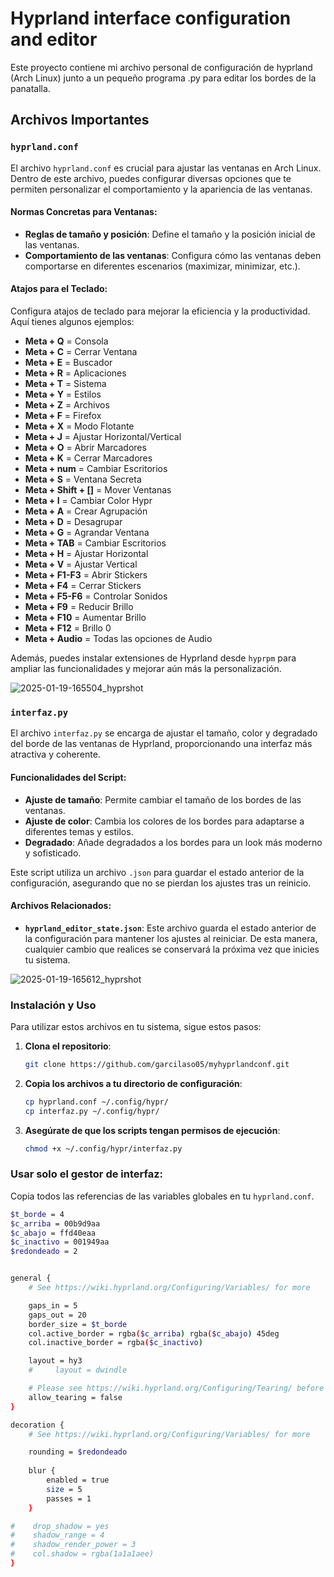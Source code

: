 # Hyprland interface configuration and editor

Este proyecto contiene mi archivo personal de configuración de hyprland (Arch Linux) junto a un pequeño programa .py para editar los bordes de la panatalla.

## Archivos Importantes

### `hyprland.conf`
El archivo `hyprland.conf` es crucial para ajustar las ventanas en Arch Linux. Dentro de este archivo, puedes configurar diversas opciones que te permiten personalizar el comportamiento y la apariencia de las ventanas.

#### Normas Concretas para Ventanas:
- **Reglas de tamaño y posición**: Define el tamaño y la posición inicial de las ventanas.
- **Comportamiento de las ventanas**: Configura cómo las ventanas deben comportarse en diferentes escenarios (maximizar, minimizar, etc.).

#### Atajos para el Teclado:
Configura atajos de teclado para mejorar la eficiencia y la productividad. Aquí tienes algunos ejemplos:
- **Meta + Q** = Consola
- **Meta + C** = Cerrar Ventana
- **Meta + E** = Buscador
- **Meta + R** = Aplicaciones
- **Meta + T** = Sistema
- **Meta + Y** = Estilos
- **Meta + Z** = Archivos
- **Meta + F** = Firefox
- **Meta + X** = Modo Flotante
- **Meta + J** = Ajustar Horizontal/Vertical
- **Meta + O** = Abrir Marcadores
- **Meta + K** = Cerrar Marcadores
- **Meta + num** = Cambiar Escritorios
- **Meta + S** = Ventana Secreta
- **Meta + Shift + []** = Mover Ventanas
- **Meta + I** = Cambiar Color Hypr
- **Meta + A** = Crear Agrupación
- **Meta + D** = Desagrupar
- **Meta + G** = Agrandar Ventana
- **Meta + TAB** = Cambiar Escritorios
- **Meta + H** = Ajustar Horizontal
- **Meta + V** = Ajustar Vertical
- **Meta + F1-F3** = Abrir Stickers
- **Meta + F4** = Cerrar Stickers
- **Meta + F5-F6** = Controlar Sonidos
- **Meta + F9** = Reducir Brillo
- **Meta + F10** = Aumentar Brillo
- **Meta + F12** = Brillo 0
- **Meta + Audio** = Todas las opciones de Audio

Además, puedes instalar extensiones de Hyprland desde `hyprpm` para ampliar las funcionalidades y mejorar aún más la personalización.

![2025-01-19-165504_hyprshot](https://github.com/user-attachments/assets/a2386da4-82ff-4c9c-b45c-408887518a96)


### `interfaz.py`
El archivo `interfaz.py` se encarga de ajustar el tamaño, color y degradado del borde de las ventanas de Hyprland, proporcionando una interfaz más atractiva y coherente.

#### Funcionalidades del Script:
- **Ajuste de tamaño**: Permite cambiar el tamaño de los bordes de las ventanas.
- **Ajuste de color**: Cambia los colores de los bordes para adaptarse a diferentes temas y estilos.
- **Degradado**: Añade degradados a los bordes para un look más moderno y sofisticado.

Este script utiliza un archivo `.json` para guardar el estado anterior de la configuración, asegurando que no se pierdan los ajustes tras un reinicio.

#### Archivos Relacionados:
- **`hyprland_editor_state.json`**: Este archivo guarda el estado anterior de la configuración para mantener los ajustes al reiniciar. De esta manera, cualquier cambio que realices se conservará la próxima vez que inicies tu sistema.

![2025-01-19-165612_hyprshot](https://github.com/user-attachments/assets/64651eb3-4fca-4bcf-8089-8ddfc3d9b6d4)


### Instalación y Uso
Para utilizar estos archivos en tu sistema, sigue estos pasos:

1. **Clona el repositorio**:
    ```bash
    git clone https://github.com/garcilaso05/myhyprlandconf.git
    ```

2. **Copia los archivos a tu directorio de configuración**:
    ```bash
    cp hyprland.conf ~/.config/hypr/
    cp interfaz.py ~/.config/hypr/
    ```

3. **Asegúrate de que los scripts tengan permisos de ejecución**:
    ```bash
    chmod +x ~/.config/hypr/interfaz.py
    ```

### Usar solo el gestor de interfaz:
Copia todos las referencias de las variables globales en tu `hyprland.conf`.

```bash
$t_borde = 4
$c_arriba = 00b9d9aa
$c_abajo = ffd40eaa
$c_inactivo = 001949aa
$redondeado = 2
```

```bash

general {
    # See https://wiki.hyprland.org/Configuring/Variables/ for more

    gaps_in = 5
    gaps_out = 20
    border_size = $t_borde
    col.active_border = rgba($c_arriba) rgba($c_abajo) 45deg
    col.inactive_border = rgba($c_inactivo)

    layout = hy3
    #     layout = dwindle

    # Please see https://wiki.hyprland.org/Configuring/Tearing/ before you turn this on
    allow_tearing = false
}

decoration {
    # See https://wiki.hyprland.org/Configuring/Variables/ for more

    rounding = $redondeado
    
    blur {
        enabled = true
        size = 5
        passes = 1
    }

#    drop_shadow = yes
#    shadow_range = 4
#    shadow_render_power = 3
#    col.shadow = rgba(1a1a1aee)
}
```
